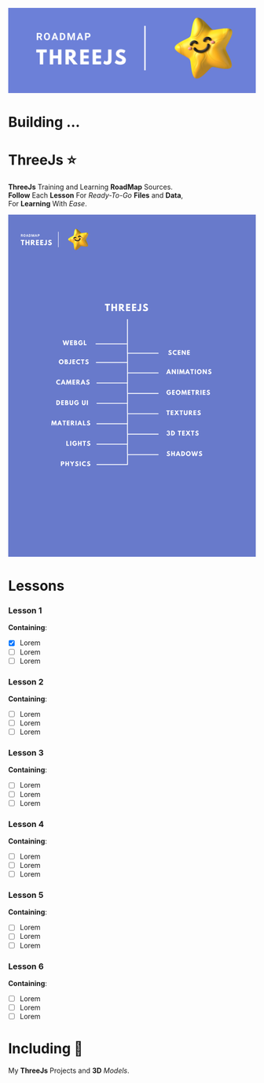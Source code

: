 ![Header](ThreeJs-Badge.png)

# Building ...

# ThreeJs :star:
**ThreeJs** Training and Learning **RoadMap** Sources. <br>
**Follow** Each **Lesson** For *Ready-To-Go* **Files** and **Data**, <br>
For **Learning** With *Ease*. <br>

![Roadmap](Roadmap.png)

# Lessons
### Lesson 1
**Containing**:
* [x] Lorem <br>
* [ ] Lorem <br>
* [ ] Lorem <br>

### Lesson 2
**Containing**:
* [ ] Lorem <br>
* [ ] Lorem <br>
* [ ] Lorem <br>

### Lesson 3
**Containing**:
* [ ] Lorem <br>
* [ ] Lorem <br>
* [ ] Lorem <br>

### Lesson 4
**Containing**:
* [ ] Lorem <br>
* [ ] Lorem <br>
* [ ] Lorem <br>

### Lesson 5
**Containing**:
* [ ] Lorem <br>
* [ ] Lorem <br>
* [ ] Lorem <br>

### Lesson 6
**Containing**:
* [ ] Lorem <br>
* [ ] Lorem <br>
* [ ] Lorem <br>

# Including :star2:
My **ThreeJs** Projects and **3D** *Models*.
